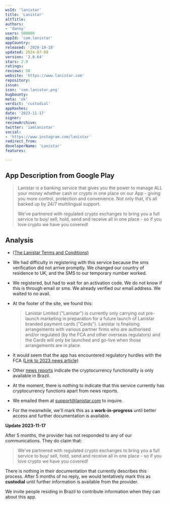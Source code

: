 ```yaml
---
wsId: 'lanistar'
title: 'Lanistar'
altTitle: 
authors:
- 'danny'
users: 500000
appId: 'com.lanistar'
appCountry: 
released: '2020-10-18'
updated: 2024-07-09
version: '2.0.64'
stars: 2.9
ratings: 
reviews: 58
website: 'https://www.lanistar.com'
repository: 
issue: 
icon: 'com.lanistar.png'
bugbounty: 
meta: 'ok'
verdict: 'custodial'
appHashes: 
date: '2023-11-17'
signer: 
reviewArchive: 
twitter: 'iamlanistar'
social:
- 'https://www.instagram.com/lanistar'
redirect_from: 
developerName: 'Lanistar'
features: 

---
```


## App Description from Google Play

> Lanistar is a banking service that gives you the power to manage ALL your money whether cash or crypto in one place on our App - giving you more control, protection and convenience. Not only that, it’s all backed up by 24/7 multilingual support.
>
> We've partnered with regulated crypto exchanges to bring you a full service to buy/ sell, hold, send and receive all in one place - so if you love crypto we have you covered!

## Analysis

- [(The Lanistar Terms and Conditions)](https://www.lanistar.com/terms-conditions/)
- We had difficulty in registering with this service because the sms verification did not arrive promptly. We changed our country of residence to UK, and the SMS to our temporary number worked.
- We registered, but had to wait for an activation code. We do not know if this is through email or sms. We already verified our email address. We waited to no avail.
- At the footer of the site, we found this:
  > Lanistar Limited ("Lanistar") is currently only carrying out pre-launch marketing in preparation for a future launch of Lanistar branded payment cards ("Cards"). Lanistar is finalising arrangements with various partner firms who are authorised and/or regulated (by the FCA and other overseas regulators) and the Cards will only be launched and go-live when those arrangements are in place.

- It would seem that the app has encountered regulatory hurdles with the FCA [(Link to 2023 news article)](https://www.uktech.news/fintech/lanistar-uk-return-20230419)
- Other [news reports](https://www.finextra.com/pressarticle/97150/lanistar-launches-crypto-in-brazil) indicate the cryptocurrency functionality is only available in Brazil.
- At the moment, there is nothing to indicate that this service currently has cryptocurrency functions apart from news reports.
- We emailed them at support@lanistar.com to inquire.
- For the meanwhile, we'll mark this as a **work-in-progress** until better access and further documentation is available.

**Update 2023-11-17** 

After 5 months, the provider has not responded to any of our communications. They do claim that:

> We've partnered with regulated crypto exchanges to bring you a full service to buy/ sell, hold, send and receive all in one place - so if you love crypto we have you covered! 

There is nothing in their documentation that currently describes this process. After 5 months of no reply, we would tentatively mark this as **custodial** until further information is available from the provider. 

We invite people residing in Brazil to contribute information when they can about this app.